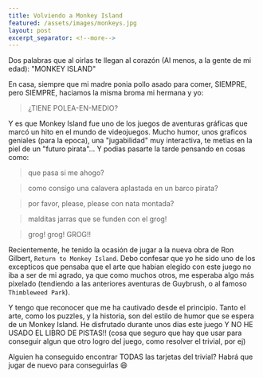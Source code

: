 ```yaml
---
title: Volviendo a Monkey Island
featured: /assets/images/monkeys.jpg
layout: post
excerpt_separator: <!--more-->
---
```


Dos palabras que al oirlas te llegan al corazón (Al menos, a la gente de mi edad): "MONKEY ISLAND" <!--more-->

En casa, siempre que mi madre ponia pollo asado para comer, SIEMPRE, pero SIEMPRE, haciamos la misma broma mi hermana y yo:

> ¿TIENE POLEA-EN-MEDIO?

Y es que Monkey Island fue uno de los juegos de aventuras gráficas que marcó un hito en el mundo de videojuegos. Mucho humor,
unos graficos geniales (para la epoca), una "jugabilidad" muy interactiva, te metias en la piel de un "futuro pirata"... 
Y podias pasarte la tarde pensando en cosas como:

> que pasa si me ahogo?

> como consigo una calavera aplastada en un barco pirata?

> por favor, please, please con nata montada?  

> malditas jarras que se funden con el grog!

> grog! grog! GROG!!

Recientemente, he tenido la ocasión de jugar a la nueva obra de Ron Gilbert, `Return to Monkey Island`. Debo confesar que 
yo he sido uno de los excepticos que pensaba que el arte que habian elegido con este juego no iba a ser de mi agrado, ya que
como muchos otros, me esperaba algo más pixelado (tendiendo a las anteriores aventuras de Guybrush, o al famoso `Thimbleweed Park`).

Y tengo que reconocer que me ha cautivado desde el principio. Tanto el arte, como los puzzles, y la historia, son del estilo de 
humor que se espera de un Monkey Island. He disfrutado durante unos dias este juego Y NO HE USADO EL LIBRO DE PISTAS!! (cosa que
seguro que hay que usar para conseguir algun que otro logro del juego, como resolver el trivial, por ej)

Alguien ha conseguido encontrar TODAS las tarjetas del trivial? Habrá que jugar de nuevo para conseguirlas :smile:
